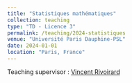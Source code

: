 ```yaml
---
title: "Statistiques mathématiques"
collection: teaching
type: "TD - Licence 3"
permalink: /teaching/2024-statistiques
venue: "Université Paris Dauphine-PSL"
date: 2024-01-01
location: "Paris, France"
---
```


Teaching supervisor : [Vincent Rivoirard](https://www.ceremade.Dauphine-PSL.fr/~rivoirar/)
